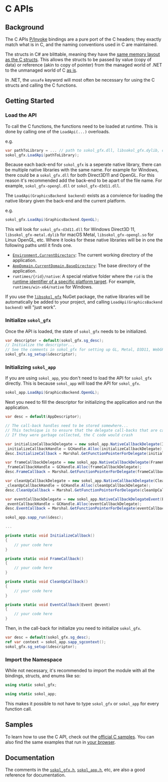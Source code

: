 # C APIs

## Background

The C APIs [P/Invoke](https://docs.microsoft.com/en-us/dotnet/framework/interop/consuming-unmanaged-dll-functions) bindings are a pure port of the C headers; they exactly match what is in C, and the naming conventions used in C are maintained.

The structs in C# are blittable, meaning they have the [same memory layout as the C structs](https://docs.microsoft.com/en-us/dotnet/framework/interop/blittable-and-non-blittable-types). This allows the structs to be passed by value (copy of data) or reference (akin to copy of pointer) from the managed world of .NET to the unmanaged world of C [as is](https://docs.microsoft.com/en-us/dotnet/framework/interop/copying-and-pinning#formatted-blittable-classes).

In .NET, the `unsafe` keyword will most often be necessary for using the C structs and calling the C functions.

## Getting Started

### Load the API

To call the C functions, the functions need to be loaded at runtime. This is done by calling one of the `LoadApi(...)` overloads.

e.g.
```cs
var pathToLibrary = ... // path to sokol_gfx.dll, libsokol_gfx.dylib, or libsokol_gfx.so
sokol_gfx.LoadApi(pathToLibrary);
```

Because each back-end for `sokol_gfx` is a seperate native library, there can be multiple native libraries with the same name. For example for Windows, there could be a `sokol_gfx.dll` for both Direct3D11 and OpenGL. For this reason it's recommended add the back-end to be apart of the file name. For example, `sokol_gfx-opengl.dll` or `sokol_gfx-d3d11.dll`.

The `LoadApi(GraphicsBackend backend)` exists as a convience for loading the native library given the back-end and the current platform.

e.g.
```cs
sokol_gfx.LoadApi(GraphicsBackend.OpenGL);
```

This will look for `sokol_gfx-d3d11.dll` for Windows Direct3D 11, `libsokol_gfx-metal.dylib` for macOS Metal, `libsokol_gfx-opengl.so` for Linux OpenGL, etc. Where it looks for these native libraries will be in one the following paths until it finds one.

- [`Environment.CurrentDirectory`](https://docs.microsoft.com/en-us/dotnet/api/system.environment.currentdirectory): The current working directory of the application.
- [`AppDomain.CurrentDomain.BaseDirectory`](https://docs.microsoft.com/en-us/dotnet/api/system.appdomain.basedirectory): The base directory of the application.
- `runtimes/{rid}/native`: A special relative folder where the `rid` is the [runtime identifier of a specific platform target](https://docs.microsoft.com/en-us/dotnet/core/rid-catalog). For example, `runtimes/win-x64/native` for Windows.

If you use the [`libsokol_gfx`](https://www.myget.org/feed/lithiumtoast/package/nuget/libsokol_gfx) NuGet package, the native libraries will be automatically be added to your project, and calling `LoadApi(GraphicsBackend backend)` will "just work".

### Initialize `sokol_gfx`

Once the API is loaded, the state of `sokol_gfx` needs to be initialized.

```cs
var descriptor = default(sokol_gfx.sg_desc);
// Initialize the descriptor...
// See the comments in sokol_gfx for setting up GL, Metal, D3D11, WebGPU, etc
sokol_gfx.sg_setup(&descriptor);
```

### Initializing `sokol_app`

If you are using `sokol_app`, you don't need to load the API for `sokol_gfx` directly. This is because `sokol_app` will load the API for `sokol_gfx`.

```cs
sokol_app.LoadApi(GraphicsBackend.OpenGL);
```

Next you need to fill the descriptor for initializing the application and run the application.
```cs
var desc = default(AppDescriptor);

// The call-back handles need to be stored somewhere...
// This technique is to ensure that the delegate call-backs that are called from C code are not garbage collected
// If they were garbage collected, the C code would crash

var initializeCallbackDelegate = new sokol_app.NativeCallbackDelegate(InitializeCallback);
_initializeCallbackHandle = GCHandle.Alloc(initializeCallbackDelegate);
desc.InitializeCallback = Marshal.GetFunctionPointerForDelegate(initializeCallbackDelegate);

var frameCallbackDelegate = new sokol_app.NativeCallbackDelegate(FrameCallback);
_frameCallbackHandle = GCHandle.Alloc(frameCallbackDelegate);
desc.FrameCallback = Marshal.GetFunctionPointerForDelegate(frameCallbackDelegate);

var cleanUpCallbackDelegate = new sokol_app.NativeCallbackDelegate(CleanUpCallback);
_cleanUpCallbackHandle = GCHandle.Alloc(cleanUpCallbackDelegate);
desc.CleanUpCallback = Marshal.GetFunctionPointerForDelegate(cleanUpCallbackDelegate);

var eventCallbackDelegate = new sokol_app.NativeCallbackDelegateEvent(EventCallback);
_eventCallbackHandle = GCHandle.Alloc(eventCallbackDelegate);
desc.EventCallback = Marshal.GetFunctionPointerForDelegate(eventCallbackDelegate);

sokol_app.sapp_run(&desc);

...

private static void InitializeCallback()
{
    // your code here
}

private static void FrameCallback()
{
    // your code here
}

private static void CleanUpCallback()
{
    // your code here
}

private static void EventCallback(Event @event)
{
    // your code here
}

```

Then, in the call-back for initialize you need to initialize `sokol_gfx`.

```cs
var desc = default(sokol_gfx.sg_desc);
ref var context = sokol_app.sapp_sgcontext();
sokol_gfx.sg_setup(&descriptor);
```

### Import the Namespace

While not necessary, it's recommended to import the module with all the bindings, structs, and enums like so:

```cs
using static sokol_gfx;
```

```cs
using static sokol_app;
```

This makes it possible to not have to type `sokol_gfx` or `sokol_app` for every function call.

## Samples

To learn how to use the C API, check out the [official C samples](https://github.com/floooh/sokol-samples). You can also find the same examples that run in [your browser](https://floooh.github.io/sokol-html5/index.html).

## Documentation

The comments in the [`sokol_gfx.h`](https://github.com/floooh/sokol/blob/master/sokol_gfx.h), [`sokol_app.h`](https://github.com/floooh/sokol/blob/master/sokol_app.h), etc,  are also a good reference for documentation.
